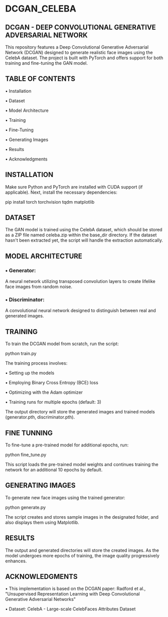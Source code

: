 # DCGAN_CELEBA

## DCGAN - DEEP CONVOLUTIONAL GENERATIVE ADVERSARIAL NETWORK

This repository features a Deep Convolutional Generative Adversarial Network (DCGAN) designed to generate realistic face images using the CelebA dataset. The project is built with PyTorch and offers support for both training and fine-tuning the GAN model.

## TABLE OF CONTENTS

• Installation

• Dataset

• Model Architecture

• Training

• Fine-Tuning

• Generating Images

• Results

• Acknowledgments

## INSTALLATION

Make sure Python and PyTorch are installed with CUDA support (if applicable). Next, install the necessary dependencies:

pip install torch torchvision tqdm matplotlib

## DATASET

The GAN model is trained using the CelebA dataset, which should be stored as a ZIP file named celeba.zip within the base_dir directory. If the dataset hasn't been extracted yet, the script will handle the extraction automatically.

## MODEL ARCHITECTURE

### • Generator: 
A neural network utilizing transposed convolution layers to create lifelike face images from random noise.
### • Discriminator: 
A convolutional neural network designed to distinguish between real and generated images.

## TRAINING

To train the DCGAN model from scratch, run the script:

python train.py

The training process involves:

• Setting up the models

• Employing Binary Cross Entropy (BCE) loss

• Optimizing with the Adam optimizer 

• Training runs for multiple epochs (default: 3) 

The output directory will store the generated images and trained models (generator.pth, discriminator.pth).

## FINE TUNNING

To fine-tune a pre-trained model for additional epochs, run:

python fine_tune.py

This script loads the pre-trained model weights and continues training the network for an additional 10 epochs by default.

## GENERATING IMAGES

To generate new face images using the trained generator:

python generate.py

The script creates and stores sample images in the designated folder, and also displays them using Matplotlib.

## RESULTS

The output and generated directories will store the created images. As the model undergoes more epochs of training, the image quality progressively enhances.

## ACKNOWLEDGMENTS

• This implementation is based on the DCGAN paper: Radford et al., "Unsupervised Representation Learning with Deep Convolutional Generative Adversarial Networks"

• Dataset: CelebA - Large-scale CelebFaces Attributes Dataset
